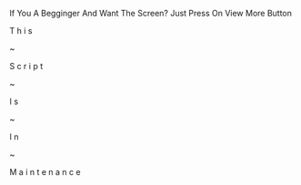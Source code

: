 If You A Begginger And Want The Screen?
Just Press On View More Button

T h i s

~ 

S c r i p t

~

I s

~

I n 

~

M a i n t e n a n c e  














